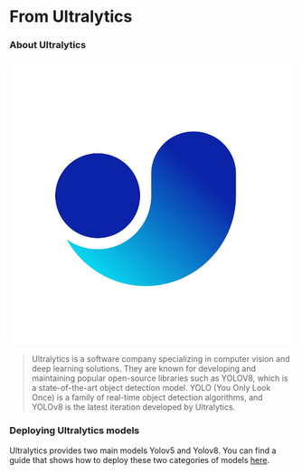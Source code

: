 # From Ultralytics

### About Ultralytics

![](../../.gitbook/assets/ultralytics.jpg)

> Ultralytics is a software company specializing in computer vision and deep learning solutions. They are known for developing and maintaining popular open-source libraries such as YOLOV8, which is a state-of-the-art object detection model. YOLO (You Only Look Once) is a family of real-time object detection algorithms, and YOLOv8 is the latest iteration developed by Ultralytics.

### Deploying Ultralytics models

Ultralytics provides two main models Yolov5 and Yolov8. You can find a guide that shows how to deploy these two categories of models [here](common-models.md).
